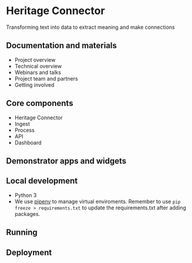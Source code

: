 # Heritage Connector

Transforming text into data to extract meaning and make connections

## Documentation and materials

- Project overview
- Technical overview
- Webinars and talks
- Project team and partners
- Getting involved

## Core components

- Heritage Connector
- Ingest
- Process
- API
- Dashboard

## Demonstrator apps and widgets


## Local development

- Python 3
- We use [pipenv](https://github.com/pypa/pipenv) to manage virtual enviroments. Remember to use `pip freeze > requirements.txt` to update the requirements.txt after adding packages.


## Running

## Deployment


